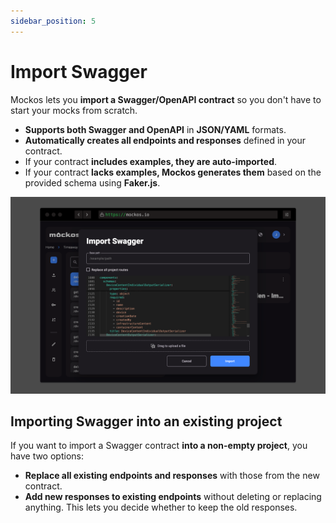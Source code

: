 ```yaml
---
sidebar_position: 5
---
```


# Import Swagger

Mockos lets you **import a Swagger/OpenAPI contract** so you don't have to start your mocks from scratch.

- **Supports both Swagger and OpenAPI** in **JSON/YAML** formats.
- **Automatically creates all endpoints and responses** defined in your contract.
- If your contract **includes examples, they are auto-imported**.
- If your contract **lacks examples, Mockos generates them** based on the provided schema using **Faker.js**.

![Screenshot](./swagger.png)

## Importing Swagger into an **existing project**

If you want to import a Swagger contract **into a non-empty project**, you have two options:

- **Replace all existing endpoints and responses** with those from the new contract.
- **Add new responses to existing endpoints** without deleting or replacing anything. This lets you decide whether to keep the old responses.
